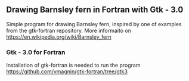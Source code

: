 ## Drawing Barnsley fern in Fortran with Gtk - 3.0
Simple program for drawing Barnsley fern, inspired by one of examples from the gtk-fortran repository.
More informaito on <https://en.wikipedia.org/wiki/Barnsley_fern>

### Gtk - 3.0 for Fortran
Installation of gtk-fortran is needed to run the program<br>
<https://github.com/vmagnin/gtk-fortran/tree/gtk3>


